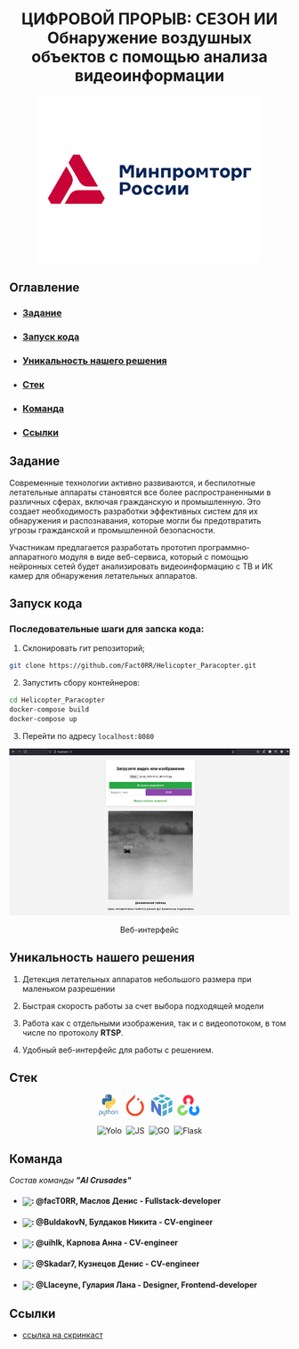 <div align="center">
  
# ЦИФРОВОЙ ПРОРЫВ: СЕЗОН ИИ <br> Обнаружение воздушных объектов с помощью анализа видеоинформации

<img height="300" alt="logo" src="assets/logo.png">

</div> 


## Оглавление
- ### [Задание](#1)
- ### [Запуск кода](#3)
- ### [Уникальность нашего решения](#4)
- ### [Стек](#5)
- ### [Команда](#6)
- ### [Ссылки](#7)

## <a name="1"> Задание </a>

Современные технологии активно развиваются, и беспилотные летательные аппараты становятся все более распространенными в различных сферах, включая гражданскую и промышленную. Это создает необходимость разработки эффективных систем для их обнаружения и распознавания, которые могли бы предотвратить угрозы гражданской и промышленной безопасности.

Участникам предлагается разработать прототип программно-аппаратного модуля в виде веб-сервиса, который с помощью нейронных сетей будет анализировать видеоинформацию с ТВ и ИК камер для обнаружения летательных аппаратов.


## <a name="3">Запуск кода </a>

### Последовательные шаги для запска кода:
1. Склонировать гит репозиторий;
```Bash
git clone https://github.com/Fact0RR/Helicopter_Paracopter.git
```

2. Запустить сбору контейнеров:
```Bash
cd Helicopter_Paracopter
docker-compose build
docker-compose up
```

3. Перейти по адресу ```localhost:8080```


<div align="center">
  

<img height="300" alt="logo" src="assets/web.png">

Веб-интерфейс

</div> 

## <a name="4">Уникальность нашего решения </a>

1. Детекция летательных аппаратов небольшого размера при маленьком разрешении

2. Быстрая скорость работы за счет выбора подходящей модели

3. Работа как с отдельными изображения, так и с видеопотоком, в том числе по протоколу **RTSP**. 

4. Удобный веб-интерфейс для работы с решением.

## <a name="5">Стек </a>
<div align="center">
  <img src="https://github.com/devicons/devicon/blob/master/icons/python/python-original-wordmark.svg" title="Python" alt="Python" height="40"/>&nbsp;
  <img src="https://github.com/devicons/devicon/blob/master/icons/pytorch/pytorch-original.svg" title="Pytorch" alt="Pytorch" height="40"/>&nbsp;
  <img src="https://github.com/devicons/devicon/blob/master/icons/numpy/numpy-original.svg" title="Numpy" alt="Numpy" height="40"/>&nbsp;
  <img src="https://github.com/devicons/devicon/blob/master/icons/opencv/opencv-original.svg" title="OpenCV" alt="OpenCV" height="40"/>&nbsp;
  
  <img src="https://pjreddie.com/media/image/yologo_2.png" title="Yolo" alt="Yolo" height="40"/>&nbsp;
  <img src="https://spacenil.com/tutorial/public/uploads/categories/categories_1599665107.png" title="JS" alt="JS"  height="40"/>&nbsp;
  <img src="https://fronty.com/static/uploads/1.11-30.11/languages%20in%202022/go.png" title="GO" alt="GO" height="40"/>&nbsp;
  <img src="https://upload.wikimedia.org/wikipedia/commons/3/3c/Flask_logo.svg"  title="Flask" alt="Flask" height="40"/>
</div>

## <a name="6">Команда </a>

*Состав команды **"AI Crusades"***   

- <h4><img align="center" height="25" src="https://user-images.githubusercontent.com/51875349/198863127-837491f2-b57f-4c75-9840-6a4b01236c7a.png">: @facT0RR, Маслов Денис - Fullstack-developer</h3>
- <h4><img align="center" height="25" src="https://user-images.githubusercontent.com/51875349/198863127-837491f2-b57f-4c75-9840-6a4b01236c7a.png">: @BuldakovN, Булдаков Никита - CV-engineer</h3>
- <h4><img align="center" height="25" src="https://user-images.githubusercontent.com/51875349/198863127-837491f2-b57f-4c75-9840-6a4b01236c7a.png">: @uihlk, Карпова Анна - CV-engineer</h3>
- <h4><img align="center" height="25" src="https://user-images.githubusercontent.com/51875349/198863127-837491f2-b57f-4c75-9840-6a4b01236c7a.png">: @Skadar7, Кузнецов Денис - CV-engineer</h3>
- <h4><img align="center" height="25" src="https://user-images.githubusercontent.com/51875349/198863127-837491f2-b57f-4c75-9840-6a4b01236c7a.png">: @Llaceyne, Гулария Лана - Designer, Frontend-developer</h3>

## <a name="7">Ссылки </a>

- [ссылка на скринкаст](https://drive.google.com/file/d/1Md4uNQFHtO_w9xxaigyc6ftbF0Tru6qk/view?usp=sharing)&nbsp;
